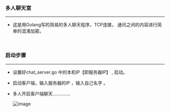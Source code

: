 ### 多人聊天室

---

- 这是用Golang写的简易的多人聊天程序，TCP连接， 通讯之间的内容进行简单的混淆加密。 
  
  ​

### 启动步骤

---

- 设置好chat_server.go 中的本机IP【即服务器IP】 , 启动。


- 启动客户端，输入服务器的IP ，输入自己名字 。
  
- 多人开启客户端聊天..............
  
  ![image](http://phone.zeffee.com/go_chat.png)